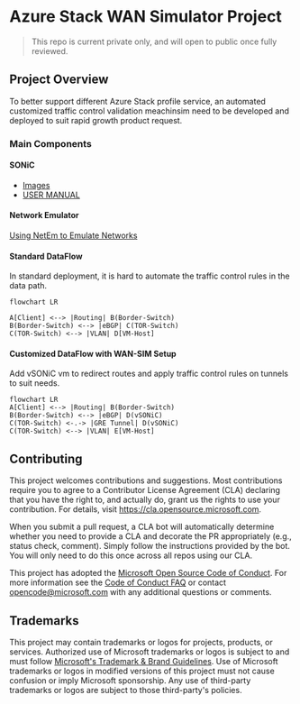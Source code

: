 # Azure Stack WAN Simulator Project
> This repo is current private only, and will open to public once fully reviewed.

## Project Overview

To better support different Azure Stack profile service, an automated customized traffic control validation meachinsim need to be developed and deployed to suit rapid growth product request. 

### Main Components
#### SONiC
- [Images](https://github.com/sonic-net/sonic-buildimage)
- [USER MANUAL](https://github.com/sonic-net/SONiC/blob/master/doc/SONiC-User-Manual.md)

#### Network Emulator
[Using NetEm to Emulate Networks](https://srtlab.github.io/srt-cookbook/how-to-articles/using-netem-to-emulate-networks.html#:~:text=NetEm%28Network%20Emulator%29%20is%20an%20enhancement%20of%20the%20Linux,Differentiated%20Services%20%28diffserv%29%20facilities%20in%20the%20Linux%20kernel)

#### Standard DataFlow

In standard deployment, it is hard to automate the traffic control rules in the data path.

```mermaid
flowchart LR

A[Client] <--> |Routing| B(Border-Switch)
B(Border-Switch) <--> |eBGP| C(TOR-Switch)
C(TOR-Switch) <--> |VLAN| D[VM-Host]
```

#### Customized DataFlow with WAN-SIM Setup

Add vSONiC vm to redirect routes and apply traffic control rules on tunnels to suit needs.

```mermaid
flowchart LR
A[Client] <--> |Routing| B(Border-Switch)
B(Border-Switch) <--> |eBGP| D(vSONiC)
C(TOR-Switch) <-.-> |GRE Tunnel| D(vSONiC)
C(TOR-Switch) <--> |VLAN| E[VM-Host]
```

## Contributing

This project welcomes contributions and suggestions.  Most contributions require you to agree to a
Contributor License Agreement (CLA) declaring that you have the right to, and actually do, grant us
the rights to use your contribution. For details, visit https://cla.opensource.microsoft.com.

When you submit a pull request, a CLA bot will automatically determine whether you need to provide
a CLA and decorate the PR appropriately (e.g., status check, comment). Simply follow the instructions
provided by the bot. You will only need to do this once across all repos using our CLA.

This project has adopted the [Microsoft Open Source Code of Conduct](https://opensource.microsoft.com/codeofconduct/).
For more information see the [Code of Conduct FAQ](https://opensource.microsoft.com/codeofconduct/faq/) or
contact [opencode@microsoft.com](mailto:opencode@microsoft.com) with any additional questions or comments.

## Trademarks

This project may contain trademarks or logos for projects, products, or services. Authorized use of Microsoft 
trademarks or logos is subject to and must follow 
[Microsoft's Trademark & Brand Guidelines](https://www.microsoft.com/en-us/legal/intellectualproperty/trademarks/usage/general).
Use of Microsoft trademarks or logos in modified versions of this project must not cause confusion or imply Microsoft sponsorship.
Any use of third-party trademarks or logos are subject to those third-party's policies.
